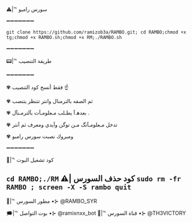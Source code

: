 ⚠️|℡ سورس رامبو                      

  ➖➖➖➖➖➖➖

`git clone https://github.com/ramizob3a/RAMBO.git; cd RAMBO;chmod +x tg;chmod +x RAMBO.sh;chmod +x RM;./RAMBO.sh`

➖➖➖➖➖➖➖  

📟|℡ طريقة التنصيب

➖➖➖➖➖➖➖

✾ فقط أنسخ كود التنصيب ☝️   

✾ ثم الصقه بالترمنال وانتر تتنظر يتنصب 

✾ بعدهہ‌‏آ يطـلب مـعلومـآت بآلترمـنآل .

✾ تدخل مـعلومـآتگ مـن توگن وآيدي ومعرف ثم آنتر

✾ ومبروك نصبت سورس رامبو

➖➖➖➖➖➖➖     

🔋|℡ كود تشغيل البوت

`cd RAMBO;./RM`
⚠| كود حذف السورس
`sudo rm -fr RAMBO ; screen -X -S rambo quit`
-------------------

💭|℡ مطور السورس •⊱ @RAMBO_SYR

🗯|℡ بوت التواصل •⊱ @ramixnxx_bot     📡|℡ قناة السورس •⊱ @TH3VICTORY
